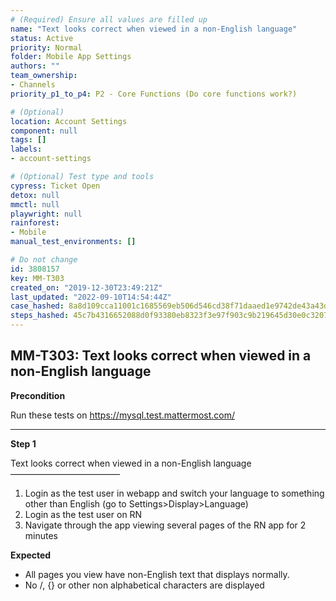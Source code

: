 ```yaml
---
# (Required) Ensure all values are filled up
name: "Text looks correct when viewed in a non-English language"
status: Active
priority: Normal
folder: Mobile App Settings
authors: ""
team_ownership: 
- Channels
priority_p1_to_p4: P2 - Core Functions (Do core functions work?)

# (Optional)
location: Account Settings
component: null
tags: []
labels: 
- account-settings

# (Optional) Test type and tools
cypress: Ticket Open
detox: null
mmctl: null
playwright: null
rainforest: 
- Mobile
manual_test_environments: []

# Do not change
id: 3808157
key: MM-T303
created_on: "2019-12-30T23:49:21Z"
last_updated: "2022-09-10T14:54:44Z"
case_hashed: 8a8d109cca11001c1685569eb506d546cd38f71daaed1e9742de43a43df277bfd990f3814058fa22e37ed09a214c9c2d
steps_hashed: 45c7b4316652088d0f93380eb8323f3e97f903c9b219645d30e0c3207135c95e03dd3d5322554008969530ae9b103cfd
---
```


<!-- (Auto-generated) Based on frontmatter's "key" and "name" -->

## MM-T303: Text looks correct when viewed in a non-English language

**Precondition**

Run these tests on <https://mysql.test.mattermost.com/>

---

**Step 1**

Text looks correct when viewed in a non-English language\
–––––––––––––––––––––––––

1. Login as the test user in webapp and switch your language to something other than English (go to Settings>Display>Language)
2. Login as the test user on RN
3. Navigate through the app viewing several pages of the RN app for 2 minutes

**Expected**

- All pages you view have non-English text that displays normally.
- No /, {} or other non alphabetical characters are displayed
